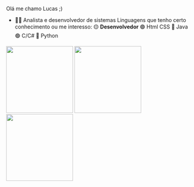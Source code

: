 
Olá me chamo Lucas ;)
- 👨‍💻 Analista e desenvolvedor de sistemas
      Linguagens que tenho certo conhecimento ou me interesso:
       🟡 **Desenvolvedor**
       🟣 Html CSS
       🔴 Java
       🟢 C/C#
       🔵 Python
<div>
      <img height="180" src="(https://github-readme-stats.vercel.app/api?username=LCS-Simoes)](https://github.com/anuraghazra/github-readme-stats)"/>
      <img height="180" src="(https://github-readme-stats.vercel.app/api?username=anuraghazra&hide=contribs,prs)"\>
      <img height="180" src="(https://github-readme-stats.vercel.app/api?username=anuraghazra&show_icons=true&theme=radical)"/>
<div>
